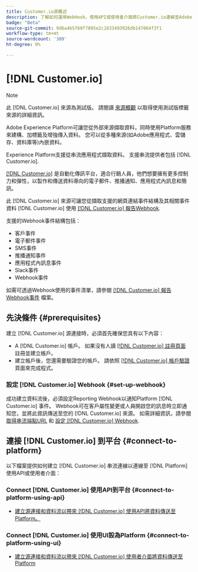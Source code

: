 ```yaml
---
title: Customer.io源概述
description: 了解如何運用WebHook，使用API或使用者介面將Customer.io連線至Adobe Experience Platform
badge: "Beta"
source-git-commit: 9d6a4b5f60f7895e2c1833493926db147064f3f1
workflow-type: tm+mt
source-wordcount: '389'
ht-degree: 0%

---
```


# [!DNL Customer.io]

>[!NOTE]
>
>此 [!DNL Customer.io] 來源為測試版。 請閱讀 [來源概觀](../../home.md#terms-and-conditions) 以取得使用測試版標籤來源的詳細資訊。

Adobe Experience Platform可讓您從外部來源擷取資料，同時使用Platform服務來建構、加標籤及增強傳入資料。 您可以從多種來源(如Adobe應用程式、雲儲存、資料庫等)內嵌資料。

Experience Platform支援從串流應用程式擷取資料。 支援串流提供者包括 [!DNL Customer.io].

[[!DNL Customer.io]](https://customer.io/) 是自動化傳訊平台，適合行銷人員，他們想要擁有更多控制力和彈性，以製作和傳送資料導向的電子郵件、推播通知、應用程式內訊息和簡訊。

此 [!DNL Customer.io] 來源可讓您從擷取支援的網頁連結事件結構及其相關事件資料 [!DNL Customer.io] 使用 [[!DNL Customer.io] 報告Webhook](https://customer.io/docs/api/webhooks/).

支援的Webhook事件結構包括：

* 客戶事件
* 電子郵件事件
* SMS事件
* 推播通知事件
* 應用程式內訊息事件
* Slack事件
* Webhook事件

如需可透過Webhook使用的事件清單，請參閱 [[!DNL Customer.io] 報告Webhook事件](https://customer.io/docs/webhooks/#events) 檔案。

## 先決條件 {#prerequisites}

建立 [!DNL Customer.io] 源連接時，必須首先確保您具有以下內容：

* A [!DNL Customer.io] 帳戶。 如果沒有人讀 [[!DNL Customer.io] 註冊頁面](https://fly.customer.io/signup) 註冊並建立帳戶。
* 建立帳戶後，您還需要驗證您的帳戶。 請依照 [[!DNL Customer.io] 帳戶驗證](https://customer.io/docs/account-verification/) 頁面來完成程式。

### 設定 [!DNL Customer.io] Webhook {#set-up-webhook}

成功建立資料流後，必須設定Reporting Webhook以通知Platform [!DNL Customer.io] 事件。 Webhook可在客戶屬性變更或人員開啟您的訊息時立即通知您，並將此資訊傳送至您的 [!DNL Customer.io] 來源。 如需詳細資訊，請參閱 [取得串流端點URL](../../tutorials/ui/create/marketing-automation/customerio-webhook.md#get-streaming-endpoint) 和 [設定 [!DNL Customer.io] Webhook](../../tutorials/ui/create/marketing-automation/customerio-webhook.md#set-up-webhook).

## 連接 [!DNL Customer.io] 到平台 {#connect-to-platform}

以下檔案提供如何建立 [!DNL Customer.io] 串流連線以連線至 [!DNL Platform] 使用API或使用者介面：

### Connect [!DNL Customer.io] 使用API到平台 {#connect-to-platform-using-api}

* [建立源連接和資料流以帶來 [!DNL Customer.io] 使用API將資料傳送至Platform。](../../tutorials/api/create/marketing-automation/customerio-webhook.md)

### Connect [!DNL Customer.io] 使用UI設為Platform {#connect-to-platform-using-ui}

* [建立源連接和資料流以帶來 [!DNL Customer.io] 使用者介面將資料傳送至Platform](../../tutorials/ui/create/marketing-automation/customerio-webhook.md)


